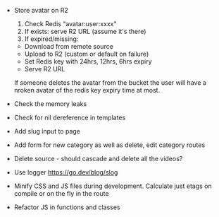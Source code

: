 * Store avatar on R2

  1. Check Redis "avatar:user:xxxx" 
  2. If exists: serve R2 URL (assume it's there)
  3. If expired/missing:
    - Download from remote source
    - Upload to R2 (custom or default on failure)  
    - Set Redis key with 24hrs, 12hrs, 6hrs expiry
    - Serve R2 URL
  
  If someone deletes the avatar from the bucket the user will
  have a nroken avatar of the redis key expiry time at most. 

* Check the memory leaks
* Check for nil dereference in templates
* Add slug input to page
* Add form for new category as well as delete, edit category routes
* Delete source - should cascade and delete all the videos?

* Use logger
  https://go.dev/blog/slog

* Minify CSS and JS files during development.
  Calculate just etags on compile or on the fly in the route

* Refactor JS in functions and classes
